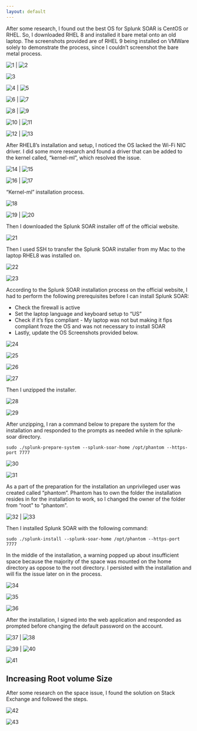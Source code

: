 ```yaml
---
layout: default
---
```



After some research, I found out the best OS for Splunk SOAR is CentOS or RHEL. So, I downloaded RHEL 8 and installed it bare metal onto an old laptop. The screenshots provided are of RHEL 9 being installed on VMWare solely to demonstrate the process, since I couldn’t screenshot the bare metal process.

![1](1.png) | ![2](2.png)

![3](3.png)

![4](4.png) | ![5](5.png)

![6](6.png) | ![7](7.png)

![8](8.png) | ![9](9.png)

![10](10.png) | ![11](11.png)

![12](12.png) | ![13](13.png)


After RHEL8’s installation and setup, I noticed the OS lacked the Wi-Fi NIC driver. I did some more research and found a driver that can be added to the kernel called, “kernel-ml”, which resolved the issue.

![14](14.png) | ![15](15.png)

![16](16.png) | ![17](17.png)


“Kernel-ml” installation process.

![18](18.png)

![19](19.png) | ![20](20.png)


Then I downloaded the Splunk SOAR installer off of the official website.

![21](21.png)


Then I used SSH to transfer the Splunk SOAR installer from my Mac to the laptop RHEL8 was installed on.

![22](22.png)

![23](23.png)


According to the Splunk SOAR installation process on the official website, I had to perform the following prerequisites before I can install Splunk SOAR:
*  Check the firewall is active
*  Set the laptop language and keyboard setup to “US”
*  Check if it’s fips compliant - My laptop was not but making it fips compliant froze the OS and was not necessary to install SOAR
*  Lastly, update the OS
Screenshots provided below.

![24](24.png)

![25](25.png)

![26](26.png)

![27](27.png)


Then I unzipped the installer.

![28](28.png)

![29](29.png)


After unzipping, I ran a command below to prepare the system for the installation and responded to the prompts as needed while in the splunk-soar directory.
```
sudo ./splunk-prepare-system --splunk-soar-home /opt/phantom --https-port 7777
```

![30](30.png)

![31](31.png)


As a part of the preparation for the installation an unprivileged user was created called “phantom”. Phantom has to own the folder the installation resides in for the installation to work, so I changed the owner of the folder from “root" to “phantom”.

![32](32.png) | ![33](33.png)


Then I installed Splunk SOAR with the following command:
```
sudo ./splunk-install --splunk-soar-home /opt/phantom --https-port 7777
```
In the middle of the installation, a warning popped up about insufficient space because the majority of the space was mounted on the home directory as oppose to the root directory. I persisted with the installation and will fix the issue later on in the process.

![34](34.png)

![35](35.png)

![36](36.png)


After the installation, I signed into the web application and responded as prompted before changing the default password on the account.

![37](37.png) | ![38](38.png)

![39](39.png) | ![40](40.png)

![41](41.png)


## Increasing Root volume Size

After some research on the space issue, I found the solution on Stack Exchange and followed the steps.

![42](42.png)

![43](43.png)
